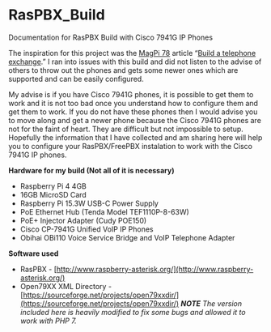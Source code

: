 # RasPBX_Build
Documentation for RasPBX Build with Cisco 7941G IP Phones

The inspiration for this project was the [MagPi 78](https://magpi.raspberrypi.org/issues/78) article “[Build a telephone exchange](https://magpi.raspberrypi.org/articles/raspberry-pi-telephone-exchange).” I ran into issues with this build and did not listen to the advise of others to throw out the phones and gets some newer ones which are supported and can be easily configured.

My advise is if you have Cisco 7941G phones, it is possible to get them to work and it is not too bad once you understand how to configure them and get them to work. If you do not have these phones then I would advise you to move along and get a newer phone because the Cisco 7941G phones are not for the faint of heart. They are difficult but not impossible to setup. Hopefully the information that I have collected and am sharing here will help you to configure your RasPBX/FreePBX instalation to work with the Cisco 7941G IP phones.

**Hardware for my build (Not all of it is necessary)**
- Raspberry Pi 4 4GB
- 16GB MicroSD Card
- Raspberry Pi 15.3W USB-C Power Supply 
- PoE Ethernet Hub (Tenda  Model TEF1110P-8-63W)
- PoE+ Injector Adapter (Cudy POE150)
- Cisco CP-7941G Unified VoIP IP Phones
- Obihai OBi110 Voice Service Bridge and VoIP Telephone Adapter

**Software used**
- RasPBX - [http://www.raspberry-asterisk.org/](http://www.raspberry-asterisk.org/)
- Open79XX XML Directory - [https://sourceforge.net/projects/open79xxdir/](https://sourceforge.net/projects/open79xxdir/) ***NOTE** The version included here is heavily modified to fix some bugs and allowed it to work with PHP 7.*
